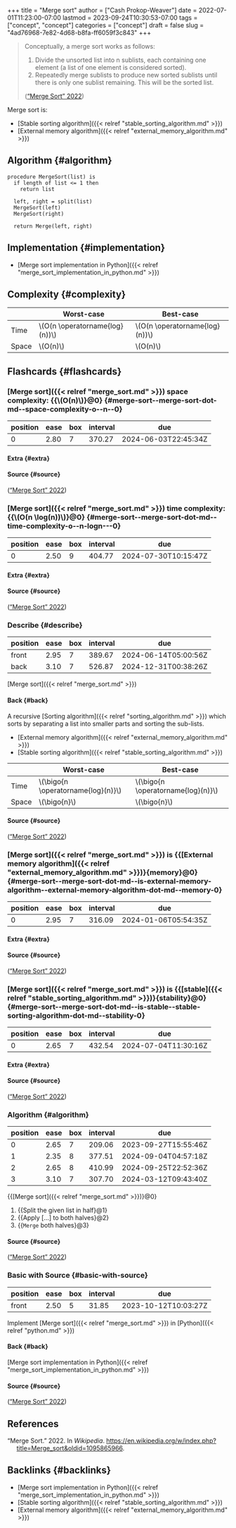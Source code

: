 +++
title = "Merge sort"
author = ["Cash Prokop-Weaver"]
date = 2022-07-01T11:23:00-07:00
lastmod = 2023-09-24T10:30:53-07:00
tags = ["concept", "concept"]
categories = ["concept"]
draft = false
slug = "4ad76968-7e82-4d68-b8fa-ff6059f3c843"
+++

> Conceptually, a merge sort works as follows:
>
> 1.  Divide the unsorted list into n sublists, each containing one element (a list of one element is considered sorted).
> 2.  Repeatedly merge sublists to produce new sorted sublists until there is only one sublist remaining. This will be the sorted list.
>
> (<a href="#citeproc_bib_item_1">“Merge Sort” 2022</a>)

Merge sort is:

-   [Stable sorting algorithm]({{< relref "stable_sorting_algorithm.md" >}})
-   [External memory algorithm]({{< relref "external_memory_algorithm.md" >}})


## Algorithm {#algorithm}

```nil
procedure MergeSort(list) is
  if length of list <= 1 then
    return list

  left, right = split(list)
  MergeSort(left)
  MergeSort(right)

  return Merge(left, right)
```


## Implementation {#implementation}

-   [Merge sort implementation in Python]({{< relref "merge_sort_implementation_in_python.md" >}})


## Complexity {#complexity}

|       | Worst-case                       | Best-case                        |
|-------|----------------------------------|----------------------------------|
| Time  | \\(O(n \operatorname{log}(n))\\) | \\(O(n \operatorname{log}(n))\\) |
| Space | \\(O(n)\\)                       | \\(O(n)\\)                       |


## Flashcards {#flashcards}


### [Merge sort]({{< relref "merge_sort.md" >}}) space complexity: {{\\(O(n)\\)}@0} {#merge-sort--merge-sort-dot-md--space-complexity-o--n--0}

| position | ease | box | interval | due                  |
|----------|------|-----|----------|----------------------|
| 0        | 2.80 | 7   | 370.27   | 2024-06-03T22:45:34Z |


#### Extra {#extra}


#### Source {#source}

(<a href="#citeproc_bib_item_1">“Merge Sort” 2022</a>)


### [Merge sort]({{< relref "merge_sort.md" >}}) time complexity: {{\\(O(n \log(n))\\)}@0} {#merge-sort--merge-sort-dot-md--time-complexity-o--n-logn---0}

| position | ease | box | interval | due                  |
|----------|------|-----|----------|----------------------|
| 0        | 2.50 | 9   | 404.77   | 2024-07-30T10:15:47Z |


#### Extra {#extra}


#### Source {#source}

(<a href="#citeproc_bib_item_1">“Merge Sort” 2022</a>)


### Describe {#describe}

| position | ease | box | interval | due                  |
|----------|------|-----|----------|----------------------|
| front    | 2.95 | 7   | 389.67   | 2024-06-14T05:00:56Z |
| back     | 3.10 | 7   | 526.87   | 2024-12-31T00:38:26Z |

[Merge sort]({{< relref "merge_sort.md" >}})


#### Back {#back}

A recursive [Sorting algorithm]({{< relref "sorting_algorithm.md" >}}) which sorts by separating a list into smaller parts and sorting the sub-lists.

-   [External memory algorithm]({{< relref "external_memory_algorithm.md" >}})
-   [Stable sorting algorithm]({{< relref "stable_sorting_algorithm.md" >}})

|       | Worst-case                           | Best-case                            |
|-------|--------------------------------------|--------------------------------------|
| Time  | \\(\bigo{n \operatorname{log}(n)}\\) | \\(\bigo{n \operatorname{log}(n)}\\) |
| Space | \\(\bigo{n}\\)                       | \\(\bigo{n}\\)                       |


#### Source {#source}

(<a href="#citeproc_bib_item_1">“Merge Sort” 2022</a>)


### [Merge sort]({{< relref "merge_sort.md" >}}) is {{[External memory algorithm]({{< relref "external_memory_algorithm.md" >}})}{memory}@0} {#merge-sort--merge-sort-dot-md--is-external-memory-algorithm--external-memory-algorithm-dot-md--memory-0}

| position | ease | box | interval | due                  |
|----------|------|-----|----------|----------------------|
| 0        | 2.95 | 7   | 316.09   | 2024-01-06T05:54:35Z |


#### Extra {#extra}


#### Source {#source}

(<a href="#citeproc_bib_item_1">“Merge Sort” 2022</a>)


### [Merge sort]({{< relref "merge_sort.md" >}}) is {{[stable]({{< relref "stable_sorting_algorithm.md" >}})}{stability}@0} {#merge-sort--merge-sort-dot-md--is-stable--stable-sorting-algorithm-dot-md--stability-0}

| position | ease | box | interval | due                  |
|----------|------|-----|----------|----------------------|
| 0        | 2.65 | 7   | 432.54   | 2024-07-04T11:30:16Z |


#### Extra {#extra}


#### Source {#source}

(<a href="#citeproc_bib_item_1">“Merge Sort” 2022</a>)


### Algorithm {#algorithm}

| position | ease | box | interval | due                  |
|----------|------|-----|----------|----------------------|
| 0        | 2.65 | 7   | 209.06   | 2023-09-27T15:55:46Z |
| 1        | 2.35 | 8   | 377.51   | 2024-09-04T04:57:18Z |
| 2        | 2.65 | 8   | 410.99   | 2024-09-25T22:52:36Z |
| 3        | 3.10 | 7   | 307.70   | 2024-03-12T09:43:40Z |

{{[Merge sort]({{< relref "merge_sort.md" >}})}@0}

1.  {{Split the given list in half}@1}
2.  {{Apply [...] to both halves}@2}
3.  {{`Merge` both halves}@3}


#### Source {#source}

(<a href="#citeproc_bib_item_1">“Merge Sort” 2022</a>)


### Basic with Source {#basic-with-source}

| position | ease | box | interval | due                  |
|----------|------|-----|----------|----------------------|
| front    | 2.50 | 5   | 31.85    | 2023-10-12T10:03:27Z |

Implement [Merge sort]({{< relref "merge_sort.md" >}}) in [Python]({{< relref "python.md" >}})


#### Back {#back}

[Merge sort implementation in Python]({{< relref "merge_sort_implementation_in_python.md" >}})


#### Source {#source}

(<a href="#citeproc_bib_item_1">“Merge Sort” 2022</a>)

## References

<style>.csl-entry{text-indent: -1.5em; margin-left: 1.5em;}</style><div class="csl-bib-body">
  <div class="csl-entry"><a id="citeproc_bib_item_1"></a>“Merge Sort.” 2022. In <i>Wikipedia</i>. <a href="https://en.wikipedia.org/w/index.php?title=Merge_sort&oldid=1095865966">https://en.wikipedia.org/w/index.php?title=Merge_sort&#38;oldid=1095865966</a>.</div>
</div>


## Backlinks {#backlinks}

-   [Merge sort implementation in Python]({{< relref "merge_sort_implementation_in_python.md" >}})
-   [Stable sorting algorithm]({{< relref "stable_sorting_algorithm.md" >}})
-   [External memory algorithm]({{< relref "external_memory_algorithm.md" >}})
